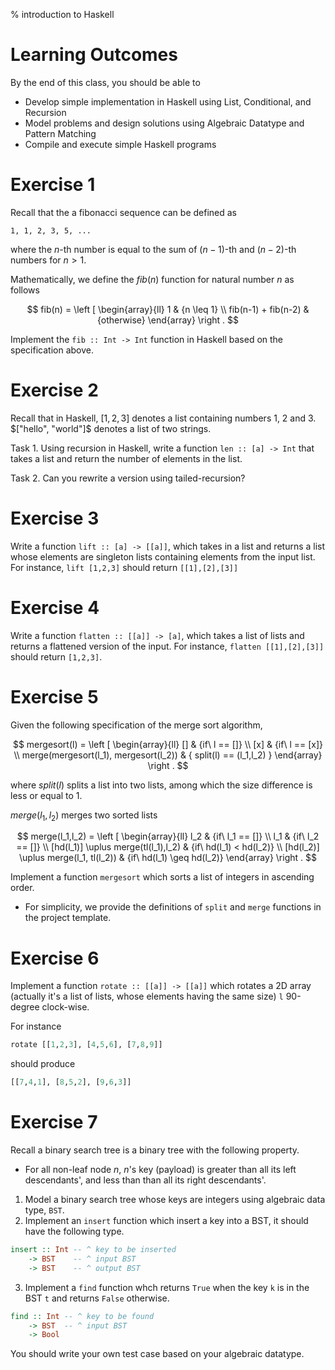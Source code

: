 % introduction to Haskell

# Learning Outcomes
By the end of this class, you should be able to 

* Develop simple implementation in Haskell using List, Conditional, and Recursion
* Model problems and design solutions using Algebraic Datatype and Pattern Matching
* Compile and execute simple Haskell programs

# Exercise 1

Recall that the a fibonacci sequence can be defined as

```
1, 1, 2, 3, 5, ...
```

where the $n$-th number is equal to the sum of $(n-1)$-th and $(n-2)$-th numbers for $n>1$.

Mathematically, we define the $fib(n)$ function for natural number $n$ as follows

$$
fib(n) = \left [
    \begin{array}{ll}
    1 & {n \leq 1} \\
    fib(n-1) + fib(n-2) & {otherwise}
    \end{array}
    \right .
$$

Implement the `fib :: Int -> Int` function in Haskell based on the specification above.


# Exercise 2

Recall that in Haskell, $[1,2,3]$ denotes a list containing numbers 1, 2 and 3. $["hello", "world"]$ denotes a list of two strings.

Task 1. Using recursion in Haskell, write a function `len :: [a] -> Int` that takes a list  and return the number of elements in the list. 

Task 2. Can you rewrite a version using tailed-recursion?



# Exercise 3

Write a function `lift :: [a] -> [[a]]`, which takes in a list and returns a list whose elements are singleton lists containing elements from the input list. 
For instance, `lift [1,2,3]` should return `[[1],[2],[3]]`



# Exercise 4

Write a function `flatten :: [[a]] -> [a]`, which takes a list of lists and returns a flattened version of the input. For instance, `flatten [[1],[2],[3]]` should return `[1,2,3]`. 


# Exercise 5

Given the following specification of the merge sort algorithm, 

$$
mergesort(l) = \left [ 
    \begin{array}{ll}
        [] & {if\ l == []} \\
        [x] & {if\ l == [x]} \\
        merge(mergesort(l_1), mergesort(l_2)) & { split(l) == (l_1,l_2) } 
    \end{array}
    \right .
$$

where $split(l)$ splits a list into two lists, among which the size difference is less or equal to 1. 

$merge(l_1,l_2)$ merges two sorted lists

$$
merge(l_1,l_2) = \left [ 
    \begin{array}{ll}
     l_2 & {if\ l_1 == []} \\
     l_1 & {if\ l_2 == []} \\ 
     [hd(l_1)] \uplus merge(tl(l_1),l_2) & {if\ hd(l_1) <  hd(l_2)} \\
     [hd(l_2)] \uplus merge(l_1, tl(l_2)) & {if\ hd(l_1) \geq hd(l_2)}  
    \end{array}
    \right .
$$


Implement a function `mergesort` which sorts a list of integers in ascending order.

* For simplicity, we provide the definitions of `split` and `merge` functions in the project template. 


# Exercise 6

Implement a function `rotate :: [[a]] -> [[a]]` which rotates a 2D array  (actually it's a list of lists, whose elements having the same size) `l` 90-degree clock-wise.

For instance 
```hs
rotate [[1,2,3], [4,5,6], [7,8,9]]
```
should produce

```hs
[[7,4,1], [8,5,2], [9,6,3]] 
```

# Exercise 7 

Recall a binary search tree is a binary tree with the following property.

* For all non-leaf node $n$, $n$'s key (payload) is greater than all its left descendants', and less than than all its right descendants'.


1. Model a binary search tree whose keys are integers using algebraic data type, `BST`.
2. Implement an `insert` function which insert a key into a BST, it should have the following type.

```hs 
insert :: Int -- ^ key to be inserted
    -> BST    -- ^ input BST
    -> BST    -- ^ output BST
```

3. Implement a `find` function whch returns `True` when the key `k` is in the BST `t` and returns `False` otherwise.

```hs
find :: Int -- ^ key to be found
    -> BST  -- ^ input BST
    -> Bool
```

You should write your own test case based on your algebraic datatype.

